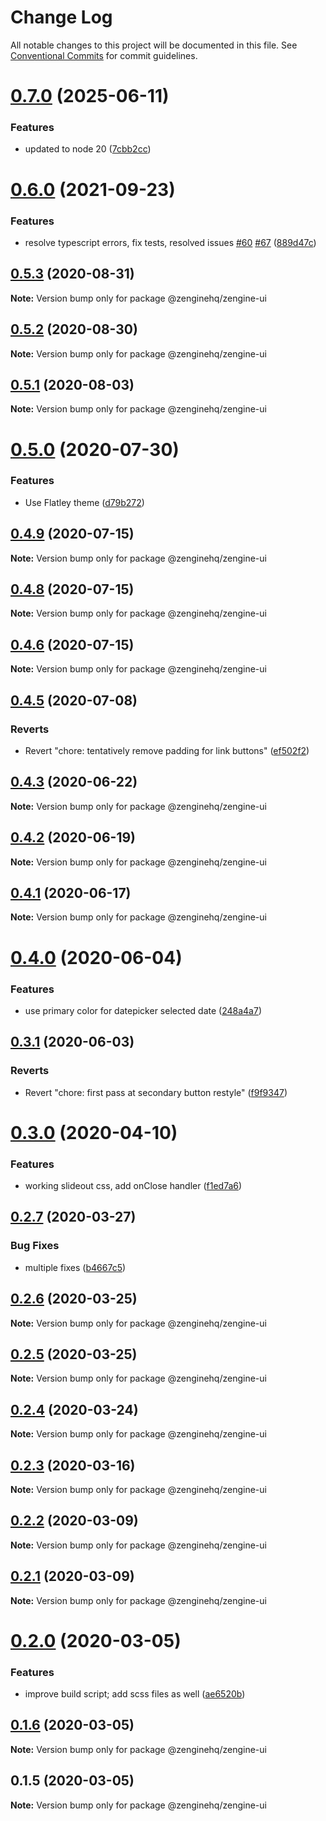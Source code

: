 # Change Log

All notable changes to this project will be documented in this file.
See [Conventional Commits](https://conventionalcommits.org) for commit guidelines.

# [0.7.0](https://github.com/ZengineHQ/plugin-sdk/compare/@zenginehq/zengine-ui@0.6.0...@zenginehq/zengine-ui@0.7.0) (2025-06-11)


### Features

* updated to node 20 ([7cbb2cc](https://github.com/ZengineHQ/plugin-sdk/commit/7cbb2ccb287406eaa52b4795056ed33889f6a8db))





# [0.6.0](https://github.com/ZengineHQ/plugin-sdk/compare/@zenginehq/zengine-ui@0.5.3...@zenginehq/zengine-ui@0.6.0) (2021-09-23)


### Features

* resolve typescript errors, fix tests, resolved issues [#60](https://github.com/ZengineHQ/plugin-sdk/issues/60) [#67](https://github.com/ZengineHQ/plugin-sdk/issues/67) ([889d47c](https://github.com/ZengineHQ/plugin-sdk/commit/889d47ce4b6de4b4de1a0c2e9dc4cca2b8454435))





## [0.5.3](https://github.com/ZengineHQ/plugin-sdk/compare/@zenginehq/zengine-ui@0.5.2...@zenginehq/zengine-ui@0.5.3) (2020-08-31)

**Note:** Version bump only for package @zenginehq/zengine-ui





## [0.5.2](https://github.com/ZengineHQ/plugin-sdk/compare/@zenginehq/zengine-ui@0.5.1...@zenginehq/zengine-ui@0.5.2) (2020-08-30)

**Note:** Version bump only for package @zenginehq/zengine-ui





## [0.5.1](https://github.com/ZengineHQ/plugin-sdk/compare/@zenginehq/zengine-ui@0.5.0...@zenginehq/zengine-ui@0.5.1) (2020-08-03)

**Note:** Version bump only for package @zenginehq/zengine-ui





# [0.5.0](https://github.com/ZengineHQ/plugin-sdk/compare/@zenginehq/zengine-ui@0.4.9...@zenginehq/zengine-ui@0.5.0) (2020-07-30)


### Features

* Use Flatley theme ([d79b272](https://github.com/ZengineHQ/plugin-sdk/commit/d79b2720ab2f154cc646097e4599bfaecd6f014b))





## [0.4.9](https://github.com/ZengineHQ/plugin-sdk/compare/@zenginehq/zengine-ui@0.4.8...@zenginehq/zengine-ui@0.4.9) (2020-07-15)

**Note:** Version bump only for package @zenginehq/zengine-ui





## [0.4.8](https://github.com/ZengineHQ/plugin-sdk/compare/@zenginehq/zengine-ui@0.4.6...@zenginehq/zengine-ui@0.4.8) (2020-07-15)

**Note:** Version bump only for package @zenginehq/zengine-ui





## [0.4.6](https://github.com/ZengineHQ/plugin-sdk/compare/@zenginehq/zengine-ui@0.4.5...@zenginehq/zengine-ui@0.4.6) (2020-07-15)

**Note:** Version bump only for package @zenginehq/zengine-ui





## [0.4.5](https://github.com/ZengineHQ/plugin-sdk/compare/@zenginehq/zengine-ui@0.4.3...@zenginehq/zengine-ui@0.4.5) (2020-07-08)


### Reverts

* Revert "chore: tentatively remove padding for link buttons" ([ef502f2](https://github.com/ZengineHQ/plugin-sdk/commit/ef502f2d9fbdeda87193ee72a8fb053c95d87b34))





## [0.4.3](https://github.com/ZengineHQ/plugin-sdk/compare/@zenginehq/zengine-ui@0.4.2...@zenginehq/zengine-ui@0.4.3) (2020-06-22)

**Note:** Version bump only for package @zenginehq/zengine-ui





## [0.4.2](https://github.com/ZengineHQ/plugin-sdk/compare/@zenginehq/zengine-ui@0.4.1...@zenginehq/zengine-ui@0.4.2) (2020-06-19)

**Note:** Version bump only for package @zenginehq/zengine-ui





## [0.4.1](https://github.com/ZengineHQ/plugin-sdk/compare/@zenginehq/zengine-ui@0.4.0...@zenginehq/zengine-ui@0.4.1) (2020-06-17)

**Note:** Version bump only for package @zenginehq/zengine-ui





# [0.4.0](https://github.com/ZengineHQ/plugin-sdk/compare/@zenginehq/zengine-ui@0.3.1...@zenginehq/zengine-ui@0.4.0) (2020-06-04)


### Features

* use primary color for datepicker selected date ([248a4a7](https://github.com/ZengineHQ/plugin-sdk/commit/248a4a78ef161d46f90d988991cd0a153fe71bbe))





## [0.3.1](https://github.com/ZengineHQ/plugin-sdk/compare/@zenginehq/zengine-ui@0.3.0...@zenginehq/zengine-ui@0.3.1) (2020-06-03)


### Reverts

* Revert "chore: first pass at secondary button restyle" ([f9f9347](https://github.com/ZengineHQ/plugin-sdk/commit/f9f9347888d43e02b6f62fc43175104e5e383393))





# [0.3.0](https://github.com/ZengineHQ/plugin-sdk/compare/@zenginehq/zengine-ui@0.2.7...@zenginehq/zengine-ui@0.3.0) (2020-04-10)


### Features

* working slideout css, add onClose handler ([f1ed7a6](https://github.com/ZengineHQ/plugin-sdk/commit/f1ed7a6e31a2dbdf5bee95be9aebb3bdd8f88044))





## [0.2.7](https://github.com/ZengineHQ/plugin-sdk/compare/@zenginehq/zengine-ui@0.2.6...@zenginehq/zengine-ui@0.2.7) (2020-03-27)


### Bug Fixes

* multiple fixes ([b4667c5](https://github.com/ZengineHQ/plugin-sdk/commit/b4667c5e6def4abd57a7f46111d493a087f7d574))





## [0.2.6](https://github.com/ZengineHQ/plugin-sdk/compare/@zenginehq/zengine-ui@0.2.5...@zenginehq/zengine-ui@0.2.6) (2020-03-25)

**Note:** Version bump only for package @zenginehq/zengine-ui





## [0.2.5](https://github.com/ZengineHQ/plugin-sdk/compare/@zenginehq/zengine-ui@0.2.4...@zenginehq/zengine-ui@0.2.5) (2020-03-25)

**Note:** Version bump only for package @zenginehq/zengine-ui





## [0.2.4](https://github.com/ZengineHQ/plugin-sdk/compare/@zenginehq/zengine-ui@0.2.3...@zenginehq/zengine-ui@0.2.4) (2020-03-24)

**Note:** Version bump only for package @zenginehq/zengine-ui





## [0.2.3](https://github.com/ZengineHQ/plugin-sdk/compare/@zenginehq/zengine-ui@0.2.2...@zenginehq/zengine-ui@0.2.3) (2020-03-16)

**Note:** Version bump only for package @zenginehq/zengine-ui





## [0.2.2](https://github.com/ZengineHQ/plugin-sdk/compare/@zenginehq/zengine-ui@0.2.1...@zenginehq/zengine-ui@0.2.2) (2020-03-09)

**Note:** Version bump only for package @zenginehq/zengine-ui





## [0.2.1](https://github.com/ZengineHQ/plugin-sdk/compare/@zenginehq/zengine-ui@0.2.0...@zenginehq/zengine-ui@0.2.1) (2020-03-09)

**Note:** Version bump only for package @zenginehq/zengine-ui





# [0.2.0](https://github.com/ZengineHQ/plugin-sdk/compare/@zenginehq/zengine-ui@0.1.6...@zenginehq/zengine-ui@0.2.0) (2020-03-05)


### Features

* improve build script; add scss files as well ([ae6520b](https://github.com/ZengineHQ/plugin-sdk/commit/ae6520b48b57f8c8bec1ab7b7fa5e38439defd16))





## [0.1.6](https://github.com/ZengineHQ/plugin-sdk/compare/@zenginehq/zengine-ui@0.1.5...@zenginehq/zengine-ui@0.1.6) (2020-03-05)

**Note:** Version bump only for package @zenginehq/zengine-ui





## 0.1.5 (2020-03-05)

**Note:** Version bump only for package @zenginehq/zengine-ui
